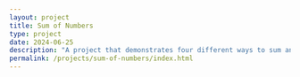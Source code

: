 ```yaml
---
layout: project
title: Sum of Numbers
type: project
date: 2024-06-25
description: "A project that demonstrates four different ways to sum an array of numbers in JavaScript."
permalink: /projects/sum-of-numbers/index.html
---
```

